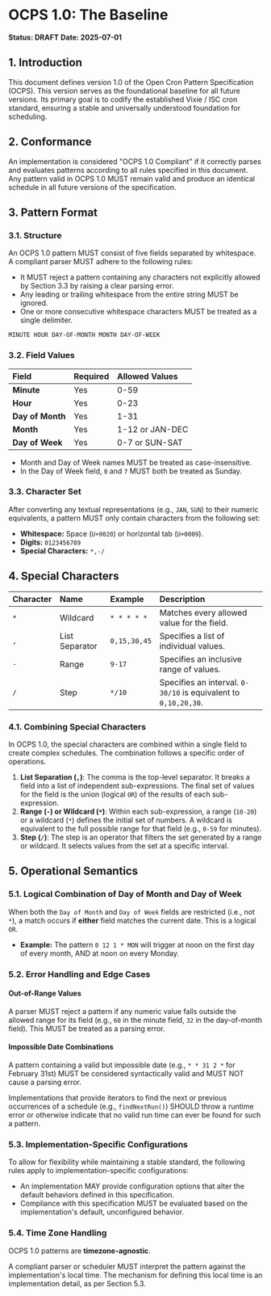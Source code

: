 # OCPS 1.0: The Baseline

**Status: DRAFT**
**Date: 2025-07-01**

## 1. Introduction

This document defines version 1.0 of the Open Cron Pattern Specification (OCPS). This version serves as the foundational baseline for all future versions. Its primary goal is to codify the established Vixie / ISC cron standard, ensuring a stable and universally understood foundation for scheduling.

## 2. Conformance

An implementation is considered "OCPS 1.0 Compliant" if it correctly parses and evaluates patterns according to all rules specified in this document. Any pattern valid in OCPS 1.0 MUST remain valid and produce an identical schedule in all future versions of the specification.

## 3. Pattern Format

### 3.1. Structure
An OCPS 1.0 pattern MUST consist of five fields separated by whitespace. A compliant parser MUST adhere to the following rules:
* It MUST reject a pattern containing any characters not explicitly allowed by Section 3.3 by raising a clear parsing error.
* Any leading or trailing whitespace from the entire string MUST be ignored.
* One or more consecutive whitespace characters MUST be treated as a single delimiter.

`MINUTE HOUR DAY-OF-MONTH MONTH DAY-OF-WEEK`

### 3.2. Field Values

| Field          | Required | Allowed Values  |
| :------------- | :------- | :-------------- |
| **Minute** | Yes      | 0-59            |
| **Hour** | Yes      | 0-23            |
| **Day of Month** | Yes      | 1-31            |
| **Month** | Yes      | 1-12 or JAN-DEC |
| **Day of Week** | Yes      | 0-7 or SUN-SAT  |

* Month and Day of Week names MUST be treated as case-insensitive.
* In the Day of Week field, `0` and `7` MUST both be treated as Sunday.

### 3.3. Character Set

After converting any textual representations (e.g., `JAN`, `SUN`) to their numeric equivalents, a pattern MUST only contain characters from the following set:

* **Whitespace:** Space (`U+0020`) or horizontal tab (`U+0009`).
* **Digits:** `0123456789`
* **Special Characters:** `*,-/`

## 4. Special Characters

| Character | Name           | Example      | Description                                                    |
| :-------- | :------------- | :----------- | :------------------------------------------------------------- |
| `*`       | Wildcard       | `* * * * *`  | Matches every allowed value for the field.                     |
| `,`       | List Separator | `0,15,30,45` | Specifies a list of individual values.                         |
| `-`       | Range          | `9-17`       | Specifies an inclusive range of values.                        |
| `/`       | Step           | `*/10`       | Specifies an interval. `0-30/10` is equivalent to `0,10,20,30`. |

### 4.1. Combining Special Characters

In OCPS 1.0, the special characters are combined within a single field to create complex schedules. The combination follows a specific order of operations.

1.  **List Separation (`,`)**: The comma is the top-level separator. It breaks a field into a list of independent sub-expressions. The final set of values for the field is the union (logical `OR`) of the results of each sub-expression.
2.  **Range (`-`) or Wildcard (`*`)**: Within each sub-expression, a range (`10-20`) or a wildcard (`*`) defines the initial set of numbers. A wildcard is equivalent to the full possible range for that field (e.g., `0-59` for minutes).
3.  **Step (`/`)**: The step is an operator that filters the set generated by a range or wildcard. It selects values from the set at a specific interval.

## 5. Operational Semantics

### 5.1. Logical Combination of Day of Month and Day of Week
When both the `Day of Month` and `Day of Week` fields are restricted (i.e., not `*`), a match occurs if **either** field matches the current date. This is a logical `OR`.

* **Example:** The pattern `0 12 1 * MON` will trigger at noon on the first day of every month, AND at noon on every Monday.

### 5.2. Error Handling and Edge Cases

#### Out-of-Range Values
A parser MUST reject a pattern if any numeric value falls outside the allowed range for its field (e.g., `60` in the minute field, `32` in the day-of-month field). This MUST be treated as a parsing error.

#### Impossible Date Combinations
A pattern containing a valid but impossible date (e.g., `* * 31 2 *` for February 31st) MUST be considered syntactically valid and MUST NOT cause a parsing error.

Implementations that provide iterators to find the next or previous occurrences of a schedule (e.g., `findNextRun()`) SHOULD throw a runtime error or otherwise indicate that no valid run time can ever be found for such a pattern.

### 5.3. Implementation-Specific Configurations
To allow for flexibility while maintaining a stable standard, the following rules apply to implementation-specific configurations:

* An implementation MAY provide configuration options that alter the default behaviors defined in this specification.
* Compliance with this specification MUST be evaluated based on the implementation's default, unconfigured behavior.

### 5.4. Time Zone Handling

OCPS 1.0 patterns are **timezone-agnostic**.

A compliant parser or scheduler MUST interpret the pattern against the implementation's local time. The mechanism for defining this local time is an implementation detail, as per Section 5.3.
